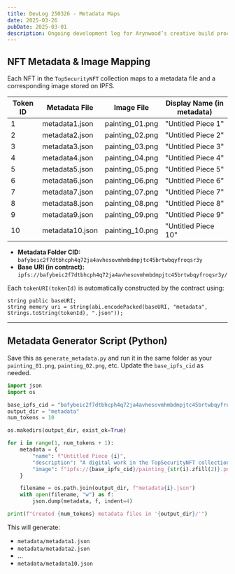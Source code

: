 ```yaml
---
title: DevLog 250326 - Metadata Maps
date: 2025-03-26
pubDate: 2025-03-01
description: Ongoing development log for Arynwood’s creative build process.
---
```

## NFT Metadata & Image Mapping

Each NFT in the `TopSecurityNFT` collection maps to a metadata file and a corresponding image stored on IPFS.

| Token ID | Metadata File     | Image File        | Display Name (in metadata)         |
|----------|-------------------|-------------------|------------------------------------|
| 1        | metadata1.json    | painting_01.png   | "Untitled Piece 1"                 |
| 2        | metadata2.json    | painting_02.png   | "Untitled Piece 2"                 |
| 3        | metadata3.json    | painting_03.png   | "Untitled Piece 3"                 |
| 4        | metadata4.json    | painting_04.png   | "Untitled Piece 4"                 |
| 5        | metadata5.json    | painting_05.png   | "Untitled Piece 5"                 |
| 6        | metadata6.json    | painting_06.png   | "Untitled Piece 6"                 |
| 7        | metadata7.json    | painting_07.png   | "Untitled Piece 7"                 |
| 8        | metadata8.json    | painting_08.png   | "Untitled Piece 8"                 |
| 9        | metadata9.json    | painting_09.png   | "Untitled Piece 9"                 |
| 10       | metadata10.json   | painting_10.png   | "Untitled Piece 10"                |

- **Metadata Folder CID:** `bafybeic2f7dtbhcph4q72ja4avhesovmhmbdmpjtc45brtwbqyfroqsr3y`
- **Base URI (in contract):**  
  `ipfs://bafybeic2f7dtbhcph4q72ja4avhesovmhmbdmpjtc45brtwbqyfroqsr3y/`

Each `tokenURI(tokenId)` is automatically constructed by the contract using:

```solidity
string public baseURI;
string memory uri = string(abi.encodePacked(baseURI, "metadata", Strings.toString(tokenId), ".json"));
```

---

## Metadata Generator Script (Python)

Save this as `generate_metadata.py` and run it in the same folder as your `painting_01.png`, `painting_02.png`, etc. Update the `base_ipfs_cid` as needed.

```python
import json
import os

base_ipfs_cid = "bafybeic2f7dtbhcph4q72ja4avhesovmhmbdmpjtc45brtwbqyfroqsr3y"
output_dir = "metadata"
num_tokens = 10

os.makedirs(output_dir, exist_ok=True)

for i in range(1, num_tokens + 1):
    metadata = {
        "name": f"Untitled Piece {i}",
        "description": "A digital work in the TopSecurityNFT collection.",
        "image": f"ipfs://{base_ipfs_cid}/painting_{str(i).zfill(2)}.png"
    }

    filename = os.path.join(output_dir, f"metadata{i}.json")
    with open(filename, "w") as f:
        json.dump(metadata, f, indent=4)

print(f"Created {num_tokens} metadata files in '{output_dir}/'")
```

This will generate:
- `metadata/metadata1.json`
- `metadata/metadata2.json`
- ...
- `metadata/metadata10.json`
